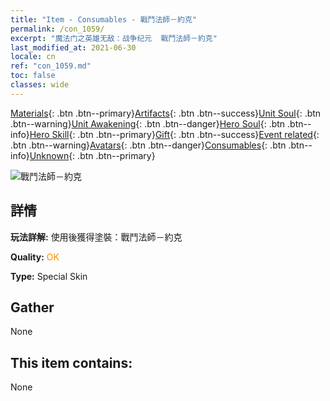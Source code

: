 ```yaml
---
title: "Item - Consumables - 戰鬥法師－約克"
permalink: /con_1059/
excerpt: "魔法门之英雄无敌：战争纪元  戰鬥法師－約克"
last_modified_at: 2021-06-30
locale: cn
ref: "con_1059.md"
toc: false
classes: wide
---
```

 [Materials](/ItemsCN/){: .btn .btn--primary}[Artifacts](/ItemsCN/Artifacts/){: .btn .btn--success}[Unit Soul](/ItemsCN/UnitSoul/){: .btn .btn--warning}[Unit Awakening](/ItemsCN/UnitAwakening/){: .btn .btn--danger}[Hero Soul](/ItemsCN/HeroSoul/){: .btn .btn--info}[Hero Skill](/ItemsCN/HeroSkill/){: .btn .btn--primary}[Gift](/ItemsCN/Gift/){: .btn .btn--success}[Event related](/ItemsCN/Events/){: .btn .btn--warning}[Avatars](/ItemsCN/Avatars/){: .btn .btn--danger}[Consumables](/ItemsCN/Consumables/){: .btn .btn--info}[Unknown](/ItemsCN/Unknown/){: .btn .btn--primary}

 ![戰鬥法師－約克](/images/h/h_Yog3.jpg)

## 詳情
 **玩法詳解:** 使用後獲得塗裝：戰鬥法師－約克

 **Quality:** <span style="color: #FF8C00">OK</span>

 **Type:** Special Skin

## Gather

  None

## This item contains:

  None

